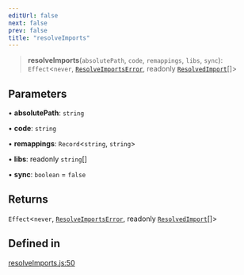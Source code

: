 ```yaml
---
editUrl: false
next: false
prev: false
title: "resolveImports"
---
```


> **resolveImports**(`absolutePath`, `code`, `remappings`, `libs`, `sync`): `Effect`\<`never`, [`ResolveImportsError`](/reference/tevm/resolutions/resolveimports/type-aliases/resolveimportserror/), readonly [`ResolvedImport`](/reference/tevm/resolutions/types/type-aliases/resolvedimport/)[]\>

## Parameters

• **absolutePath**: `string`

• **code**: `string`

• **remappings**: `Record`\<`string`, `string`\>

• **libs**: readonly `string`[]

• **sync**: `boolean` = `false`

## Returns

`Effect`\<`never`, [`ResolveImportsError`](/reference/tevm/resolutions/resolveimports/type-aliases/resolveimportserror/), readonly [`ResolvedImport`](/reference/tevm/resolutions/types/type-aliases/resolvedimport/)[]\>

## Defined in

[resolveImports.js:50](https://github.com/qbzzt/tevm-monorepo/blob/main/bundler-packages/resolutions/src/resolveImports.js#L50)
